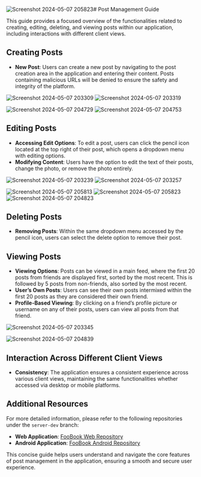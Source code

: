 ![Screenshot 2024-05-07 205823](https://github.com/TomerBeren/FooBook_Server/assets/118894673/a27c1e99-8ad2-4fcf-ba7c-064750fac21d)# Post Management Guide

This guide provides a focused overview of the functionalities related to creating, editing, deleting, and viewing posts within our application, including interactions with different client views.

## Creating Posts
- **New Post**: Users can create a new post by navigating to the post creation area in the application and entering their content. Posts containing malicious URLs will be denied to ensure the safety and integrity of the platform.

![Screenshot 2024-05-07 203309](https://github.com/TomerBeren/FooBook_Server/assets/118894673/44a2c989-e894-412c-8d31-33ccddb07551)
![Screenshot 2024-05-07 203319](https://github.com/TomerBeren/FooBook_Server/assets/118894673/88874f8a-241e-4c08-92ef-1fa8d915552e)

![Screenshot 2024-05-07 204729](https://github.com/TomerBeren/FooBook_Server/assets/118894673/6cf7b927-b1dd-4b81-866f-3faa2e1db3f0)
![Screenshot 2024-05-07 204753](https://github.com/TomerBeren/FooBook_Server/assets/118894673/759a1821-89b4-4c21-a015-0342dcb343d1)


## Editing Posts
- **Accessing Edit Options**: To edit a post, users can click the pencil icon located at the top right of their post, which opens a dropdown menu with editing options.
- **Modifying Content**: Users have the option to edit the text of their posts, change the photo, or remove the photo entirely.

![Screenshot 2024-05-07 203239](https://github.com/TomerBeren/FooBook_Server/assets/118894673/a3801b61-b0fb-4bb5-8051-f99416ea0940)
![Screenshot 2024-05-07 203257](https://github.com/TomerBeren/FooBook_Server/assets/118894673/0fe1b5f7-761d-4d45-be34-46ad431944cd)

![Screenshot 2024-05-07 205813](https://github.com/TomerBeren/FooBook_Server/assets/118894673/9f8f48a4-3eed-4d1c-a55e-419d72bc59aa)
![Screenshot 2024-05-07 205823](https://github.com/TomerBeren/FooBook_Server/assets/118894673/9fef8588-0d59-4371-bb1a-5795e075da1d)
![Screenshot 2024-05-07 204823](https://github.com/TomerBeren/FooBook_Server/assets/118894673/a12f4c7e-0b5c-4094-ac87-f052677c6221)


## Deleting Posts
- **Removing Posts**: Within the same dropdown menu accessed by the pencil icon, users can select the delete option to remove their post.

## Viewing Posts
- **Viewing Options**: Posts can be viewed in a main feed, where the first 20 posts from friends are displayed first, sorted by the most recent. This is followed by 5 posts from non-friends, also sorted by the most recent.
- **User’s Own Posts**: Users can see their own posts intermixed within the first 20 posts as they are considered their own friend.
- **Profile-Based Viewing**: By clicking on a friend’s profile picture or username on any of their posts, users can view all posts from that friend.

![Screenshot 2024-05-07 203345](https://github.com/TomerBeren/FooBook_Server/assets/118894673/6e73a61d-8024-4944-be0a-a6e6e9c2310d)

![Screenshot 2024-05-07 204839](https://github.com/TomerBeren/FooBook_Server/assets/118894673/c9e00a54-c855-431b-93d2-b3bdddb95522)


## Interaction Across Different Client Views
- **Consistency**: The application ensures a consistent experience across various client views, maintaining the same functionalities whether accessed via desktop or mobile platforms.

## Additional Resources
For more detailed information, please refer to the following repositories under the `server-dev` branch:
- **Web Application**: [FooBook Web Repository](https://github.com/TomerBeren/FooBook_Web)
- **Android Application**: [FooBook Android Repository](https://github.com/RoeiMesi/FooBook_Android)

This concise guide helps users understand and navigate the core features of post management in the application, ensuring a smooth and secure user experience.
